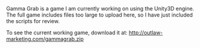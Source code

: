 Gamma Grab is a game I am currently working on using the Unity3D engine. The full game includes files too large to upload here, so I have just included the scripts for review.

To see the current working game, download it at:
http://outlaw-marketing.com/gammagrab.zip